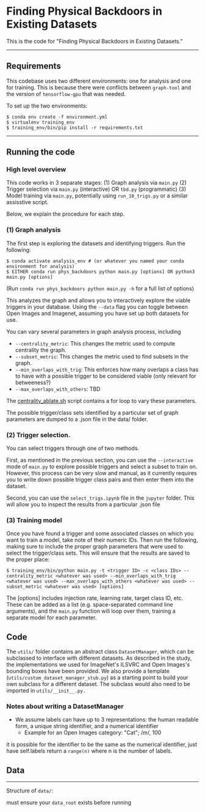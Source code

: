 # Finding Physical Backdoors in Existing Datasets
This is the code for "Finding Physical Backdoors in Existing Datasets."

---

## Requirements

This codebase uses two different environments: one for analysis and one for training. This is because there were conflicts between `graph-tool` and the version of `tensorflow-gpu` that was needed.

To set up the two environments:
```
$ conda env create -f environment.yml
$ virtualenv training_env
$ training_env/bin/pip install -r requirements.txt
```

---

## Running the code

### High level overview 

This code works in 3 separate stages: 
(1) Graph analysis via `main.py`
(2) Trigger selection via `main.py` (interactive) OR `tbd.py` (programmatic)
(3) Model training via `main.py`, potentially using `run_10_trigs.py` or a similar assisstive script.

Below, we explain the procedure for each step. 

### (1) Graph analysis
The first step is exploring the datasets and identifying triggers. Run the following:
```
$ conda activate analysis_env # (or whatever you named your conda environment for analysis)
$ EITHER conda run phys_backdoors python main.py [options] OR python3 main.py [options]
```
(Run `conda run phys_backdoors python main.py -h` for a full list of options)

This analyzes the graph and allows you to interactively explore the viable triggers in your database. Using the `--data` flag you can toggle between Open Images and Imagenet, assuming you have set up both datasets for use.

You can vary several parameters in graph analysis process, including
- `--centrality_metric`: This changes the metric used to compute centrality the graph. 
- `--subset_metric`: This changes the metric used to find subsets in the graph. 
- `--min_overlaps_with_trig`: This enforces how many overlaps a class has to have with a possible trigger to be considered viable (only relevant for betweeness?)
- `--max_overlaps_with_others`: TBD

The [centrality_ablate.sh](scripts/centrality_ablate.sh) script contains a for loop to vary these parameters.

The possible trigger/class sets identified by a particular set of graph parameters are dumped to a .json file in the data/<chosen dataset> folder. 

### (2) Trigger selection. 

You can select triggers through one of two methods. 

First, as mentioned in the previous section, you can use the `--interactive` mode of `main.py` to explore possible triggers and select a subset to train on. However, this process can be very slow and manual, as it currently requires you to write down possible trigger class pairs and then enter them into the dataset. 

Second, you can use the `select_trigs.ipynb` file in the `jupyter` folder. This will allow you to inspect the results from a particular .json file

### (3) Training model
Once you have found a trigger and some associated classes on which you want to train a model, take note of their numeric IDs. Then run the following, making sure to include the proper graph parameters that were used to select the trigger/class sets. This will ensure that the results are saved to the proper place:
```
$ training_env/bin/python main.py -t <trigger ID> -c <class IDs> --centrality_metric <whatever was used> --min_overlaps_with_trig <whatever was used> --max_overlaps_with_others <whatever was used> --subset_metric <whatever was used> [options] 
```

The [options] includes injection rate, learning rate, target class ID, etc. These can be added as a list (e.g. space-separated command line arguments), and the `main.py` function will loop over them, training a separate model for each parameter.

## Code

The `utils/` folder contains an abstract class `DatasetManager`, which can be subclassed to interface with different datasets. As described in the study, the implementations we used for ImageNet's ILSVRC and Open Images's bounding boxes have been provided. We also provide a template (`utils/custom_dataset_manager_stub.py`) as a starting point to build your own subclass for a different dataset. The subclass would also need to be imported in `utils/__init__.py.`

### Notes about writing a DatasetManager

- We assume labels can have up to 3 representations: the human readable form, a unique string identifier, and a numerical identifier
	- Example for an Open Images category: "Cat"; /m/, 100

it is possible for the identifier to be the same as the numerical identifier, just have self.labels return a `range(n)` where n is the number of labels. 

## Data

---

Structure of `data/`:

must ensure your `data_root` exists before running

